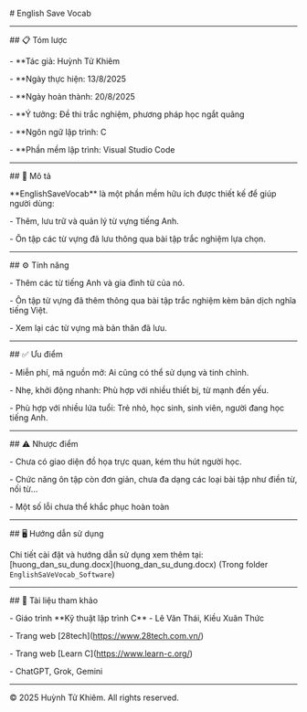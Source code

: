 \# English Save Vocab



---



\## 📋 Tóm lược

\- \*\*Tác giả: Huỳnh Tử Khiêm  

\- \*\*Ngày thực hiện: 13/8/2025  

\- \*\*Ngày hoàn thành: 20/8/2025  

\- \*\*Ý tưởng: Đề thi trắc nghiệm, phương pháp học ngắt quãng  

\- \*\*Ngôn ngữ lập trình: C  

\- \*\*Phần mềm lập trình: Visual Studio Code  



---



\## 📝 Mô tả

\*\*EnglishSaveVocab\*\* là một phần mềm hữu ích được thiết kế để giúp người dùng:  

\- Thêm, lưu trữ và quản lý từ vựng tiếng Anh.  

\- Ôn tập các từ vựng đã lưu thông qua bài tập trắc nghiệm lựa chọn.  



---



\## ⚙️ Tính năng

\- Thêm các từ tiếng Anh và gia đình từ của nó.  

\- Ôn tập từ vựng đã thêm thông qua bài tập trắc nghiệm kèm bản dịch nghĩa tiếng Việt.  

\- Xem lại các từ vựng mà bản thân đã lưu.  



---



\## ✅ Ưu điểm

\- Miễn phí, mã nguồn mở: Ai cũng có thể sử dụng và tinh chỉnh.  

\- Nhẹ, khởi động nhanh: Phù hợp với nhiều thiết bị, từ mạnh đến yếu.  

\- Phù hợp với nhiều lứa tuổi: Trẻ nhỏ, học sinh, sinh viên, người đang học tiếng Anh.  



---



\## ⚠️ Nhược điểm

\- Chưa có giao diện đồ họa trực quan, kém thu hút người học.  

\- Chức năng ôn tập còn đơn giản, chưa đa dạng các loại bài tập như điền từ, nối từ…  

\- Một số lỗi chưa thể khắc phục hoàn toàn


---



\## 🖥️ Hướng dẫn sử dụng

Chi tiết cài đặt và hướng dẫn sử dụng xem thêm tại: \[huong_dan_su_dung.docx](huong_dan_su_dung.docx) (Trong folder `EnglishSaVeVocab_Software`)  



---



\## 📂 Tài liệu tham khảo

\- Giáo trình \*\*Kỹ thuật lập trình C\*\* - Lê Văn Thái, Kiều Xuân Thức  

\- Trang web \[28tech](https://www.28tech.com.vn/)  

\- Trang web \[Learn C](https://www.learn-c.org/)  

\- ChatGPT, Grok, Gemini  



---



© 2025 Huỳnh Tử Khiêm. All rights reserved.




